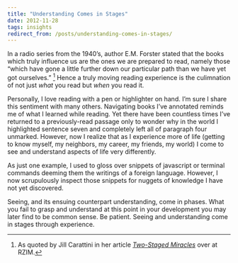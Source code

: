 ```yaml
---
title: "Understanding Comes in Stages"
date: 2012-11-28
tags: insights
redirect_from: /posts/understanding-comes-in-stages/
---
```


In a radio series from the 1940’s, author E.M. Forster stated that the books which truly influence us are the ones we are prepared to read, namely those “which have gone a little further down our particular path than we have yet got ourselves.” [^1] Hence a truly moving reading experience is the culimnation of not just *what* you read but *when* you read it.

Personally, I love reading with a pen or highlighter on hand. I’m sure I share this sentiment with many others. Navigating books I’ve annotated reminds me of what I learned while reading. Yet there have been countless times I’ve returned to a previously-read passage only to wonder why in the world I highlighted sentence seven and completely left all of paragraph four unmarked. However, now I realize that as I experience more of life (getting to know myself, my neighbors, my career, my friends, my world) I come to see and understand aspects of life very differently.

As just one example, I used to gloss over snippets of javascript or terminal commands deeming them the writings of a foreign language. However, I now scrupulously inspect those snippets for nuggets of knowledge I have not yet discovered.

Seeing, and its ensuing counterpart understanding, come in phases. What you fail to grasp and understand at this point in your development you may later find to be common sense. Be patient. Seeing and understanding come in stages through experience.

[^1]: As quoted by Jill Carattini in her article [*Two-Staged Miracles*](http://www.rzim.org/a-slice-of-infinity/two-staged-miracles/) over at RZIM.